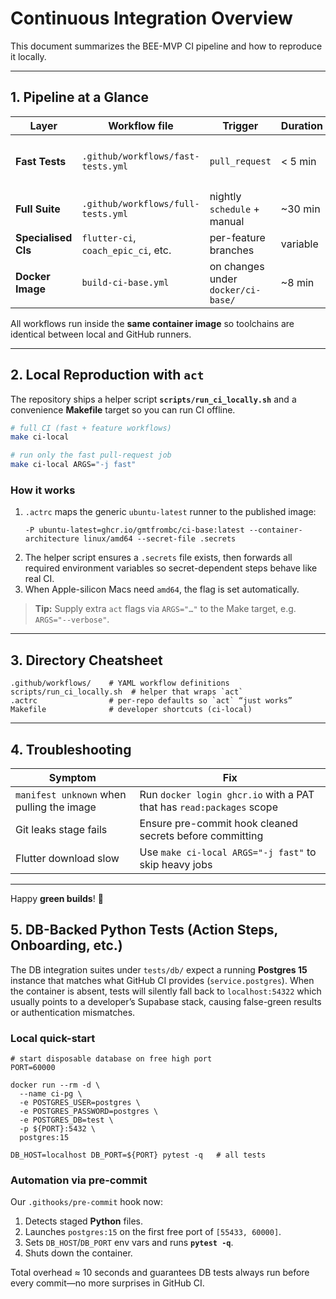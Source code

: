 # Continuous Integration Overview

This document summarizes the BEE-MVP CI pipeline and how to reproduce it
locally.

---

## 1. Pipeline at a Glance

| Layer               | Workflow file                       | Trigger                            | Duration | Key Jobs                                                                    |
| ------------------- | ----------------------------------- | ---------------------------------- | -------- | --------------------------------------------------------------------------- |
| **Fast Tests**      | `.github/workflows/fast-tests.yml`  | `pull_request`                     | < 5 min  | Flutter analyze & unit tests, Python API unit tests, Deno lint, secret scan |
| **Full Suite**      | `.github/workflows/full-tests.yml`  | nightly `schedule` + manual        | ~30 min  | Fast jobs + Android build, integration tests, Supabase Edge tests           |
| **Specialised CIs** | `flutter-ci`, `coach_epic_ci`, etc. | per-feature branches               | variable | Feature-specific validation                                                 |
| **Docker Image**    | `build-ci-base.yml`                 | on changes under `docker/ci-base/` | ~8 min   | Builds & publishes `ghcr.io/gmtfrombc/ci-base`                              |

All workflows run inside the **same container image** so toolchains are
identical between local and GitHub runners.

---

## 2. Local Reproduction with `act`

The repository ships a helper script **`scripts/run_ci_locally.sh`** and a
convenience **Makefile** target so you can run CI offline.

```bash
# full CI (fast + feature workflows)
make ci-local

# run only the fast pull-request job
make ci-local ARGS="-j fast"
```

### How it works

1. `.actrc` maps the generic `ubuntu-latest` runner to the published image:
   ```text
   -P ubuntu-latest=ghcr.io/gmtfrombc/ci-base:latest --container-architecture linux/amd64 --secret-file .secrets
   ```
2. The helper script ensures a `.secrets` file exists, then forwards all
   required environment variables so secret-dependent steps behave like real CI.
3. When Apple-silicon Macs need `amd64`, the flag is set automatically.

> **Tip:** Supply extra `act` flags via `ARGS="…"` to the Make target, e.g.
> `ARGS="--verbose"`.

---

## 3. Directory Cheatsheet

```
.github/workflows/    # YAML workflow definitions
scripts/run_ci_locally.sh  # helper that wraps `act`
.actrc                # per-repo defaults so `act` “just works”
Makefile              # developer shortcuts (ci-local)
```

---

## 4. Troubleshooting

| Symptom                                   | Fix                                                                  |
| ----------------------------------------- | -------------------------------------------------------------------- |
| `manifest unknown` when pulling the image | Run `docker login ghcr.io` with a PAT that has `read:packages` scope |
| Git leaks stage fails                     | Ensure pre-commit hook cleaned secrets before committing             |
| Flutter download slow                     | Use `make ci-local ARGS="-j fast"` to skip heavy jobs                |

---

Happy **green builds**! 🎉

## 5. DB-Backed Python Tests (Action Steps, Onboarding, etc.)

The DB integration suites under `tests/db/` expect a running **Postgres 15**
instance that matches what GitHub CI provides (`service.postgres`). When the
container is absent, tests will silently fall back to `localhost:54322` which
usually points to a developer’s Supabase stack, causing false-green results or
authentication mismatches.

### Local quick-start

```
# start disposable database on free high port
PORT=60000

docker run --rm -d \
  --name ci-pg \
  -e POSTGRES_USER=postgres \
  -e POSTGRES_PASSWORD=postgres \
  -e POSTGRES_DB=test \
  -p ${PORT}:5432 \
  postgres:15

DB_HOST=localhost DB_PORT=${PORT} pytest -q   # all tests
```

### Automation via pre-commit

Our `.githooks/pre-commit` hook now:

1. Detects staged **Python** files.
2. Launches `postgres:15` on the first free port of `[55433, 60000]`.
3. Sets `DB_HOST`/`DB_PORT` env vars and runs **`pytest -q`**.
4. Shuts down the container.

Total overhead ≈ 10 seconds and guarantees DB tests always run before every
commit—no more surprises in GitHub CI.
